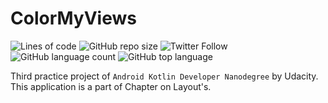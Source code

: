 # ColorMyViews

![Lines of code](https://img.shields.io/tokei/lines/github/varunjha089/ColorMyViews?style=flat)
![GitHub repo size](https://img.shields.io/github/repo-size/varunjha089/ColorMyViews)
![Twitter Follow](https://img.shields.io/twitter/follow/varunjha089?style=flat)
![GitHub language count](https://img.shields.io/github/languages/count/varunjha089/ColorMyViews)
![GitHub top language](https://img.shields.io/github/languages/top/varunjha089/ColorMyViews)

Third practice project of `Android Kotlin Developer Nanodegree` by Udacity. This application
is a part of Chapter on Layout's.
